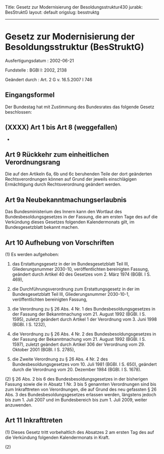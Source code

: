 Title: Gesetz zur Modernisierung der Besoldungsstruktur430
jurabk: BesStruktG
layout: default
origslug: besstruktg


---

# Gesetz zur Modernisierung der Besoldungsstruktur (BesStruktG)

Ausfertigungsdatum
:   2002-06-21

Fundstelle
:   BGBl I: 2002, 2138

Geändert durch
:   Art. 2 G v. 16.5.2007 I 746


## Eingangsformel

Der Bundestag hat mit Zustimmung des Bundesrates das folgende Gesetz
beschlossen:


## (XXXX) Art 1 bis Art 8 (weggefallen)

-


## Art 9 Rückkehr zum einheitlichen Verordnungsrang

Die auf den Artikeln 6a, 6b und 6c beruhenden Teile der dort
geänderten Rechtsverordnungen können auf Grund der jeweils
einschlägigen Ermächtigung durch Rechtsverordnung geändert werden.


## Art 9a Neubekanntmachungserlaubnis

Das Bundesministerium des Innern kann den Wortlaut des
Bundesbesoldungsgesetzes in der Fassung, die am ersten Tage des auf
die Verkündung dieses Gesetzes folgenden Kalendermonats gilt, im
Bundesgesetzblatt bekannt machen.


## Art 10 Aufhebung von Vorschriften

(1) Es werden aufgehoben:

1.  das Erstattungsgesetz in der im Bundesgesetzblatt Teil III,
    Gliederungsnummer 2030-10, veröffentlichten bereinigten Fassung,
    geändert durch Artikel 40 des Gesetzes vom 2. März 1974 (BGBl. I S.
    469),


2.  die Durchführungsverordnung zum Erstattungsgesetz in der im
    Bundesgesetzblatt Teil III, Gliederungsnummer 2030-10-1,
    veröffentlichten bereinigten Fassung,


3.  die Verordnung zu § 26 Abs. 4 Nr. 1 des Bundesbesoldungsgesetzes in
    der Fassung der Bekanntmachung vom 21. August 1992 (BGBl. I S. 1595),
    zuletzt geändert durch Artikel 1 der Verordnung vom 3. Juni 1998
    (BGBl. I S. 1232),


4.  die Verordnung zu § 26 Abs. 4 Nr. 2 des Bundesbesoldungsgesetzes in
    der Fassung der Bekanntmachung vom 21. August 1992 (BGBl. I S. 1597),
    zuletzt geändert durch Artikel 306 der Verordnung vom 29. Oktober 2001
    (BGBl. I S. 2785),


5.  die Zweite Verordnung zu § 26 Abs. 4 Nr. 2 des
    Bundesbesoldungsgesetzes vom 10. Juli 1981 (BGBl. I S. 650), geändert
    durch die Verordnung vom 20. Dezember 1984 (BGBl. I S. 1678).




(2) § 26 Abs. 2 bis 6 des Bundesbesoldungsgesetzes in der bisherigen
Fassung sowie die in Absatz 1 Nr. 3 bis 5 genannten Verordnungen sind
bis zum Inkrafttreten von Verordnungen, die auf Grund des neu
gefassten § 26 Abs. 3 des Bundesbesoldungsgesetzes erlassen werden,
längstens jedoch bis zum 1. Juli 2007 und im Bundesbereich bis zum 1.
Juli 2009, weiter anzuwenden.


## Art 11 Inkrafttreten

(1) Dieses Gesetz tritt vorbehaltlich des Absatzes 2 am ersten Tag des
auf die Verkündung folgenden Kalendermonats in Kraft.

(2)

